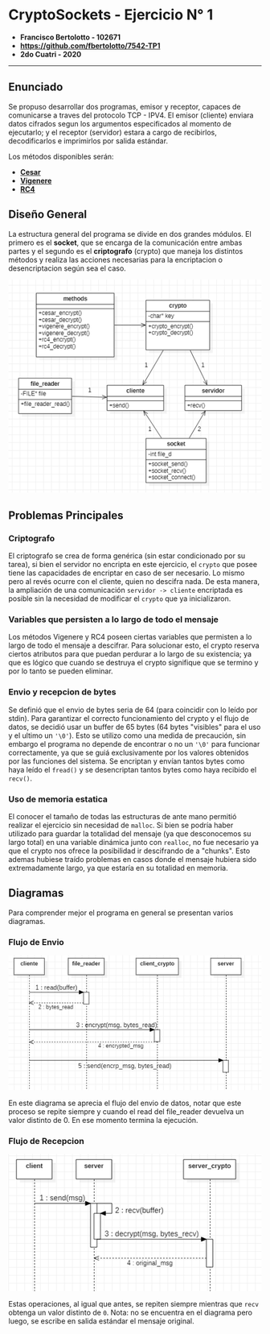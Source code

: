 
# CryptoSockets - Ejercicio N° 1

- **Francisco Bertolotto - 102671**
- **https://github.com/fbertolotto/7542-TP1**
- **2do Cuatri - 2020**

---

## Enunciado
Se propuso desarrollar dos programas, emisor y receptor, capaces de comunicarse a traves del protocolo TCP - IPV4.
El emisor (cliente) enviara datos cifrados segun los argumentos especificados al momento de ejecutarlo; y el receptor (servidor) estara a cargo de recibirlos, decodificarlos e imprimirlos por salida estándar.

Los métodos disponibles serán:
- **[Cesar](https://es.wikipedia.org/wiki/Cifrado_C%C3%A9sar)**
- **[Vigenere](https://es.wikipedia.org/wiki/Cifrado_de_Vigen%C3%A8re)**
- **[RC4](https://es.wikipedia.org/wiki/RC4)**


## Diseño General

La estructura general del programa se divide en dos grandes módulos. El primero es el **socket**, que se encarga de la comunicación entre ambas partes y el segundo es el **criptografo** (crypto) que maneja los distintos métodos y realiza las acciones necesarias para la encriptacion o desencriptacion según sea el caso.


![Estructura General](Informe/estructura.png)

## Problemas Principales

### Criptografo

El criptografo se crea de forma genérica (sin estar condicionado por su tarea), si bien el servidor no encripta en este ejercicio, el `crypto` que posee tiene las capacidades de encriptar en caso de ser necesario. Lo mismo pero al revés ocurre con el cliente, quien no descifra nada. 
De esta manera, la ampliación de una comunicación `servidor -> cliente` encriptada es posible sin la necesidad de modificar el `crypto` que ya inicializaron.

### Variables que persisten a lo largo de todo el mensaje

Los métodos Vigenere y RC4 poseen ciertas variables que permisten a lo largo de todo el mensaje a descifrar. Para solucionar esto, el crypto reserva ciertos atributos para que puedan perdurar a lo largo de su existencia; ya que es lógico que cuando se destruya el crypto signifique que se termino y por lo tanto se pueden eliminar.


### Envio y recepcion de bytes

Se definió que el envio de bytes seria de 64 (para coincidir con lo leído por stdin). Para garantizar el correcto funcionamiento del crypto y el flujo de datos, se decidió usar un buffer de 65 bytes (64 bytes "visibles" para el uso y el ultimo un `'\0'`). Esto se utilizo como una medida de precaución, sin embargo el programa no depende de encontrar o no un `'\0'` para funcionar correctamente, ya que se guiá exclusivamente por los valores obtenidos por las funciones del sistema. Se encriptan y envían tantos bytes como haya leído el `fread()` y se desencriptan tantos bytes como haya recibido el `recv()`.

### Uso de memoria estatica

El conocer el tamaño de todas las estructuras de ante mano permitió realizar el ejercicio sin necesidad de `malloc`. Si bien se podría haber utilizado para guardar la totalidad del mensaje (ya que desconocemos su largo total) en una variable dinámica junto con `realloc`, no fue necesario ya que el crypto nos ofrece la posibilidad ir descifrando de a "chunks".
Esto ademas hubiese traído problemas en casos donde el mensaje hubiera sido extremadamente largo, ya que estaría en su totalidad en memoria.

## Diagramas

Para comprender mejor el programa en general se presentan varios diagramas.


### Flujo de Envio

![Flujo Envio](Informe/client_flow.png)

En este diagrama se aprecia el flujo del envio de datos, notar que este proceso se repite siempre y cuando el read del file_reader devuelva un valor distinto de 0. En ese momento termina la ejecución.

### Flujo de Recepcion

![Flujo Recepcion](Informe/server_flow.png)

Estas operaciones, al igual que antes, se repiten siempre mientras que `recv` obtenga un valor distinto de `0`. Nota: no se encuentra en el diagrama pero luego, se escribe en salida estándar el mensaje original.